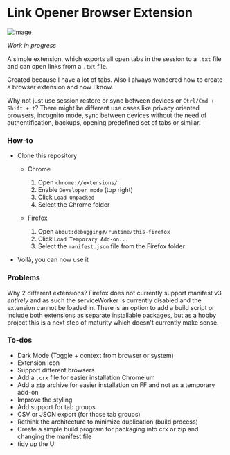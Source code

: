 # Link Opener Browser Extension

![image](https://github.com/user-attachments/assets/4f0d8dd1-a095-46d6-972b-151f50503d1a)

_Work in progress_

A simple extension, which exports all open tabs in the session to a `.txt` file and can open links from a `.txt` file.

Created because I have a lot of tabs. Also I always wondered how to create a browser extension and now I know.

Why not just use session restore or sync between devices or `Ctrl/Cmd + Shift + t`? There might be different use cases like privacy oriented browsers, incognito mode, sync between devices without the need of authentification, backups, opening predefined set of tabs or similar.

### How-to

-   Clone this repository

    -   Chrome

        1.  Open `chrome://extensions/`
        1.  Enable `Developer mode` (top right)
        1.  Click `Load Unpacked`
        1.  Select the Chrome folder

    -   Firefox
        1.  Open `about:debugging#/runtime/this-firefox`
        1.  Click `Load Temporary Add-on...`
        1.  Select the `manifest.json` file from the Firefox folder

-   Voilà, you can now use it

### Problems

Why 2 different extensions? Firefox does not currently support manifest v3 _entirely_ and as such the serviceWorker is currently disabled and the extension cannot be loaded in. There is an option to add a build script or include both extensions as separate installable packages, but as a hobby project this is a next step of maturity which doesn't currently make sense.

### To-dos

-   Dark Mode (Toggle + context from browser or system)
-   Extension Icon
-   Support different browsers
-   Add a `.crx` file for easier installation Chromeium
-   Add a `zip` archive for easier installation on FF and not as a temporary add-on
-   Improve the styling
-   Add support for tab groups
-   CSV or JSON export (for those tab groups)
-   Rethink the architecture to minimize duplication (build process)
-   Create a simple build program for packaging into crx or zip and changing the manifest file
-   tidy up the UI
